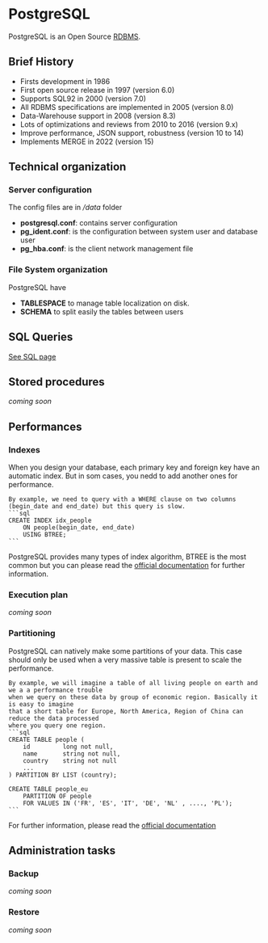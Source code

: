 # PostgreSQL

PostgreSQL is an Open Source [RDBMS](https://en.wikipedia.org/wiki/Relational_database).

## Brief History
 * Firsts development in 1986
 * First open source release in 1997 (version 6.0) 
 * Supports SQL92 in 2000 (version 7.0) 
 * All RDBMS specifications are implemented in 2005 (version 8.0) 
 * Data-Warehouse support in 2008 (version 8.3) 
 * Lots of optimizations and reviews from 2010 to 2016 (version 9.x)
 * Improve performance, JSON support, robustness (version 10 to 14)
 * Implements MERGE in 2022 (version 15)


## Technical organization

### Server configuration
The config files are in */data* folder

  * **postgresql.conf**: contains server configuration
  * **pg_ident.conf**: is the configuration between system user and database user
  * **pg_hba.conf**: is the client network management file

### File System organization
PostgreSQL have 
 * **TABLESPACE** to manage table localization on disk.
 * **SCHEMA** to split easily the tables between users
 
## SQL Queries
 [See SQL page](../sql/sql.md)

## Stored procedures
 *coming soon*
 
## Performances

### Indexes
When you design your database, each primary key and foreign key have an automatic index. But in som cases, you nedd to add another ones for performance.

    By example, we need to query with a WHERE clause on two columns (begin_date and end_date) but this query is slow.
    ```sql
    CREATE INDEX idx_people 
        ON people(begin_date, end_date) 
        USING BTREE;
    ```
PostgreSQL provides many types of index algorithm, BTREE is the most common but you can please read the [official documentation](https://www.postgresql.org/docs/current/indexes-types.html) for further information.

    
### Execution plan
 *coming soon*

### Partitioning
PostgreSQL can natively make some partitions of your data. This case should only be used when a very massive table is present to scale the performance.

    By example, we will imagine a table of all living people on earth and we a a performance trouble 
    when we query on these data by group of economic region. Basically it is easy to imagine 
    that a short table for Europe, North America, Region of China can reduce the data processed 
    where you query one region.
    ```sql
    CREATE TABLE people (
        id         long not null,
        name       string not null,
        country    string not null
        ...
    ) PARTITION BY LIST (country);
      
    CREATE TABLE people_eu 
        PARTITION OF people
        FOR VALUES IN ('FR', 'ES', 'IT', 'DE', 'NL' , ...., 'PL');
    ```
For further information, please read the [official documentation](https://www.postgresql.org/docs/current/ddl-partitioning.html)

## Administration tasks
### Backup
 *coming soon*
### Restore
 *coming soon*
